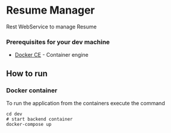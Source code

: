 # Resume Manager 
Rest WebService to manage Resume 

### Prerequisites for your dev machine

- [Docker CE](https://www.docker.com/) - Container engine


## How to run

### Docker container

To run the application from the containers execute the command

```
cd dev
# start backend container
docker-compose up
```
